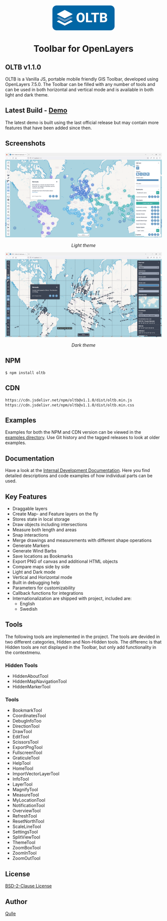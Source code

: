 <p align="center">
    <img src="https://raw.githubusercontent.com/qulle/oltb/main/images/oltb-full.svg" width="200" />
</p>

<h1 align="center">Toolbar for OpenLayers</h1>

## OLTB v1.1.0
OLTB is a Vanilla JS, portable mobile friendly GIS Toolbar, developed using OpenLayers 7.5.0. The Toolbar can be filled with any number of tools and can be used in both horizontal and vertical mode and is available in both light and dark theme.

## Latest Build - [Demo](https://qulle.github.io/oltb/)
The latest demo is built using the last official release but may contain more features that have been added since then.

## Screenshots
![Screenshot Light Theme](https://raw.githubusercontent.com/qulle/oltb/main/images/demo-light.png?raw=true "Screenshot Light Theme")
<p align="center"><em>Light theme</em></p>

![Screenshot Dark Theme](https://raw.githubusercontent.com/qulle/oltb/main/images/demo-dark.png?raw=true "Screenshot Dark Theme")
<p align="center"><em>Dark theme</em></p>

## NPM
```
$ npm install oltb
```

## CDN 
```
https://cdn.jsdelivr.net/npm/oltb@v1.1.0/dist/oltb.min.js
https://cdn.jsdelivr.net/npm/oltb@v1.1.0/dist/oltb.min.css
```

## Examples
Examples for both the NPM and CDN version can be viewed in the [examples directory](https://github.com/qulle/oltb/tree/main/examples/). Use Git history and the tagged releases to look at older examples.

## Documentation
Have a look at the [Internal Development Documentation](https://github.com/qulle/oltb/blob/main/README_INTERNAL.md). Here you find detailed descriptions and code examples of how individual parts can be used.

## Key Features
- Draggable layers
- Create Map- and Feature layers on the fly
- Stores state in local storage
- Draw objects including intersections
- Measure both length and areas
- Snap interactions
- Merge drawings and measurements with different shape operations
- Generate Markers
- Generate Wind Barbs
- Save locations as Bookmarks
- Export PNG of canvas and additional HTML objects
- Compare maps side by side
- Light and Dark mode
- Vertical and Horizontal mode
- Built in debugging help
- Parameters for customizability
- Callback functions for integrations
- Internationalization are shipped with project, included are:
    - English
    - Swedish

## Tools
The following tools are implemented in the project. The tools are devided in two different categories, Hidden and Non-Hidden tools. The differenc is that Hidden tools are not displayed in the Toolbar, but only add functionality in the contextmenu.

### Hidden Tools
- HiddenAboutTool
- HiddenMapNavigationTool
- HiddenMarkerTool

### Tools
- BookmarkTool
- CoordinatesTool
- DebugInfoToo
- DirectionTool
- DrawTool
- EditTool
- ScissorsTool
- ExportPngTool
- FullscreenTool
- GraticuleTool
- HelpTool
- HomeTool
- ImportVectorLayerTool
- InfoTool
- LayerTool
- MagnifyTool
- MeasureTool
- MyLocationTool
- NotificationTool
- OverviewTool
- RefreshTool
- ResetNorthTool
- ScaleLineTool
- SettingsTool
- SplitViewTool
- ThemeTool
- ZoomBoxTool
- ZoomInTool
- ZoomOutTool

## License
[BSD-2-Clause License](https://github.com/qulle/oltb/blob/main/LICENSE)

## Author
[Qulle](https://github.com/qulle/)